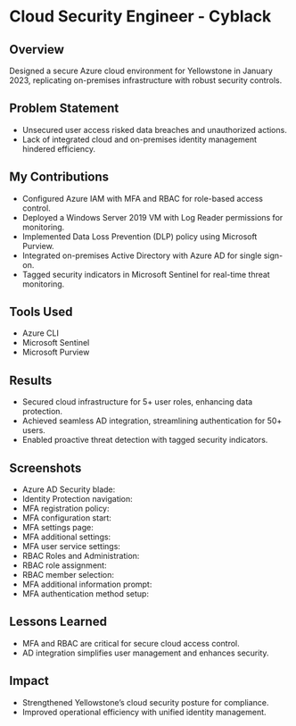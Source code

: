 

# **Cloud Security Engineer - Cyblack**

## Overview
Designed a secure Azure cloud environment for Yellowstone in January 2023, replicating on-premises infrastructure with robust security controls.

## Problem Statement
- Unsecured user access risked data breaches and unauthorized actions.
- Lack of integrated cloud and on-premises identity management hindered efficiency.

## My Contributions
- Configured Azure IAM with MFA and RBAC for role-based access control.
- Deployed a Windows Server 2019 VM with Log Reader permissions for monitoring.
- Implemented Data Loss Prevention (DLP) policy using Microsoft Purview.
- Integrated on-premises Active Directory with Azure AD for single sign-on.
- Tagged security indicators in Microsoft Sentinel for real-time threat monitoring.

## Tools Used
- Azure CLI
- Microsoft Sentinel
- Microsoft Purview

## Results
- Secured cloud infrastructure for 5+ user roles, enhancing data protection.
- Achieved seamless AD integration, streamlining authentication for 50+ users.
- Enabled proactive threat detection with tagged security indicators.

## Screenshots
- Azure AD Security blade:
- Identity Protection navigation:
- MFA registration policy:
- MFA configuration start:
- MFA settings page:
- MFA additional settings:
- MFA user service settings:
- RBAC Roles and Administration:
- RBAC role assignment:
- RBAC member selection:
- MFA additional information prompt:
- MFA authentication method setup:

## Lessons Learned
- MFA and RBAC are critical for secure cloud access control.
- AD integration simplifies user management and enhances security.

## Impact
- Strengthened Yellowstone’s cloud security posture for compliance.
- Improved operational efficiency with unified identity management.

